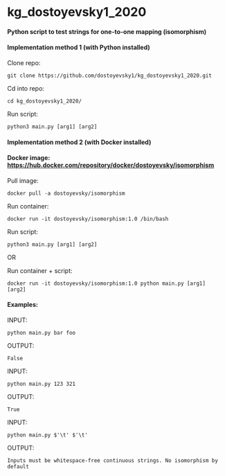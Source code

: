 # kg_dostoyevsky1_2020
#### Python script to test strings for one-to-one mapping (isomorphism)


#### Implementation method 1 (with Python installed)

Clone repo:
```
git clone https://github.com/dostoyevsky1/kg_dostoyevsky1_2020.git
```

Cd into repo:
```
cd kg_dostoyevsky1_2020/
```

Run script:
```
python3 main.py [arg1] [arg2]
```


#### Implementation method 2 (with Docker installed)
#### Docker image: https://hub.docker.com/repository/docker/dostoyevsky/isomorphism

Pull image:
```
docker pull -a dostoyevsky/isomorphism
```

Run container:
```
docker run -it dostoyevsky/isomorphism:1.0 /bin/bash
```

Run script:
```
python3 main.py [arg1] [arg2]
```

OR

Run container + script:
```
docker run -it dostoyevsky/isomorphism:1.0 python main.py [arg1] [arg2]
```

#### Examples:

INPUT:
```
python main.py bar foo
```
OUTPUT:
```
False
```

INPUT:
```
python main.py 123 321
```
OUTPUT:
```
True
```

INPUT:
```
python main.py $'\t' $'\t'
```
OUTPUT:
```
Inputs must be whitespace-free continuous strings. No isomorphism by default
```
